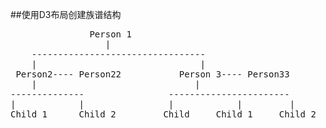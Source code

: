 ##使用D3布局创建族谱结构

<pre>
               Person 1
                  |
    ---------------------------------
    |                               |
 Person2---- Person22           Person 3---- Person33
    |                              |
--------------                -----------------------
|            |                |            |         |
Child 1      Child 2         Child     Child 1     Child 2
</pre>
